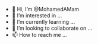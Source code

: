 - 👋 Hi, I’m @MohamedAMam
- 👀 I’m interested in ...
- 🌱 I’m currently learning ...
- 💞️ I’m looking to collaborate on ...
- 📫 How to reach me ...

<!---
MohamedAMam/MohamedAMam is a ✨ special ✨ repository because its `README.md` (this file) appears on your GitHub profile.
You can click the Preview link to take a look at your changes.
--->
